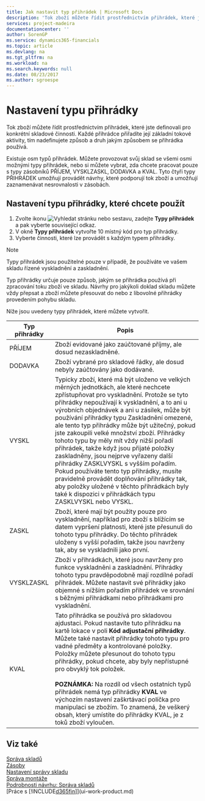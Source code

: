 ```yaml
---
title: Jak nastavit typ přihrádek | Microsoft Docs
description: 'Tok zboží můžete řídit prostřednictvím přihrádek, které jste definovali pro konkrétní skladové činnosti. Každé přihrádce přiřadíte její základní tokové aktivity, tím nadefinujete způsob a druh jakým způsobem se přihrádka používá.'
services: project-madeira
documentationcenter: ''
author: SorenGP
ms.service: dynamics365-financials
ms.topic: article
ms.devlang: na
ms.tgt_pltfrm: na
ms.workload: na
ms.search.keywords: null
ms.date: 08/23/2017
ms.author: sgroespe
---
```

# <a name="set-up-bin-types"></a>Nastavení typu přihrádky
Tok zboží můžete řídit prostřednictvím přihrádek, které jste definovali pro konkrétní skladové činnosti. Každé přihrádce přiřadíte její základní tokové aktivity, tím nadefinujete způsob a druh jakým způsobem se přihrádka používá.  

Existuje osm typů přihrádek. Můžete provozovat svůj sklad se všemi osmi možnými typy přihrádek, nebo si můžete vybrat, zda chcete pracovat pouze s typy zásobníků PŘÍJEM, VYSKLZASKL, DODAVKA a KVAL. Tyto čtyři typy PŘIHRÁDEK umožňují provádět návrhy, které podporují tok zboží a umožňují zaznamenávat nesrovnalosti v zásobách.  

## <a name="to-set-up-the-bin-types-you-want-to-use"></a>Nastavení typu přihrádky, které chcete použít  
1.  Zvolte ikonu ![Vyhledat stránku nebo sestavu](media/ui-search/search_small.png "Ikona Vyhledat stránku nebo sestavu"), zadejte **Typy přihrádek** a pak vyberte související odkaz.  
2.  V okně **Typy přihrádek** vytvořte 10 místný kód pro typ přihrádky.  
3.  Vyberte činnosti, které lze provádět s každým typem přihrádky.  

> [!NOTE]  
>  Typy přihrádek jsou použitelné pouze v případě, že používáte ve vašem skladu řízené vyskladnění a zaskladnění.  

Typ přihrádky určuje pouze způsob, jakým se přihrádka používá při zpracování toku zboží ve skladu. Návrhy pro jakýkoli doklad skladu můžete vždy přepsat a zboží můžete přesouvat do nebo z libovolné přihrádky provedením pohybu skladu.  

Níže jsou uvedeny typy přihrádek, které můžete vytvořit.  

|Typ přihrádky|Popis|  
|------------------|---------------------------------------|  
|PŘÍJEM|Zboží evidované jako zaúčtované příjmy, ale dosud nezaskladněné.|  
|DODAVKA|Zboží vybrané pro skladové řádky, ale dosud nebyly zaúčtovány jako dodávané.|  
|VYSKL|Typicky zboží, které má být uloženo ve velkých měrných jednotkách, ale které nechcete zpřístupňovat pro vyskladnění. Protože se tyto přihrádky nepoužívají k vyskladnění, a to ani u výrobních objednávek a ani u zásilek, může být používání přihrádky typu Zaskladnění omezené, ale tento typ přihrádky může být užitečný, pokud jste zakoupili velké množství zboží. Přihrádky tohoto typu by měly mít vždy nižší pořadí přihrádek, takže když jsou přijaté položky zaskladněny, jsou nejprve vyřazeny další přihrádky ZASKLVYSKL s vyšším pořadím. Pokud používáte tento typ přihrádky, musíte pravidelně provádět doplňování přihrádky tak, aby položky uložené v těchto přihrádkách byly také k dispozici v přihrádkách typu ZASKLVYSKL nebo VYSKL.|  
|ZASKL|Zboží, které mají být použity pouze pro vyskladnění, například pro zboží s blížícím se datem vypršení platnosti, které jste přesunuli do tohoto typu přihrádky. Do těchto přihrádek uloženy s vyšší pořadím, takže jsou navrženy tak, aby se vyskladnili jako první.|  
|VYSKLZASKL|Zboží v přihrádkách, které jsou navrženy pro funkce vyskladněni a zaskladnění. Přihrádky tohoto typu pravděpodobně mají rozdílné pořadí přihrádek. Můžete nastavit své přihrádky jako objemné s nížším pořadím přihrádek ve srovnání s běžnými přihrádkami nebo přihrádkami pro vyskladnění.|  
|KVAL|Tato přihrádka se používá pro skladovou ajdustaci. Pokud nastavíte tuto přihrádku na kartě lokace v poli **Kód adjustační přihrádky**. Můžete také nastavit přihrádky tohoto typu pro vadné předměty a kontrolované položky. Položky můžete přesunout do tohoto typu přihrádky, pokud chcete, aby byly nepřístupné pro obvyklý tok položek.<br /><br /> **POZNÁMKA:** Na rozdíl od všech ostatních typů přihrádek nemá typ přihrádky **KVAL** ve výchozím nastavení zaškrtávací políčka pro manipulaci se zbožím. To znamená, že veškerý obsah, který umístíte do přihrádky KVAL, je z toků zboží vyloučen.|  

## <a name="see-also"></a>Viz také
[Správa skladů](warehouse-manage-warehouse.md)  
[Zásoby](inventory-manage-inventory.md)  
[Nastavení správy skladu](warehouse-setup-warehouse.md)     
[Správa montáže](assembly-assemble-items.md)    
[Podrobnosti návrhu: Správa skladů](design-details-warehouse-management.md)  
[Práce s [!INCLUDE[d365fin](includes/d365fin_md.md)]](ui-work-product.md)
